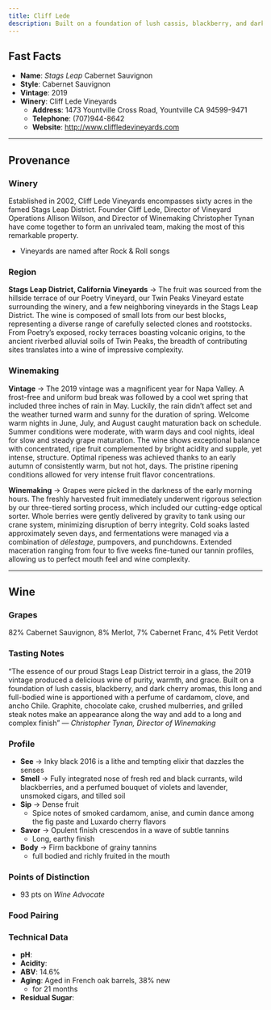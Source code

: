 ```yaml
---
title: Cliff Lede
description: Built on a foundation of lush cassis, blackberry, and dark cherry aromas, this long and full-bodied wine is apportioned with a perfume of cardamom, clove, and ancho Chile
---
```


## Fast Facts
 - **Name**: *Stags Leap* Cabernet Sauvignon
 - **Style**: Cabernet Sauvignon
 - **Vintage**: 2019
 - **Winery**: Cliff Lede Vineyards
     - **Address**: 1473 Yountville Cross Road, Yountville CA 94599-9471
     - **Telephone**: (707)944-8642
     - **Website**: http://www.cliffledevineyards.com

---

## Provenance
### Winery
Established in 2002, Cliff Lede Vineyards encompasses sixty acres in the famed Stags Leap District. Founder Cliff Lede, Director of Vineyard Operations Allison Wilson, and Director of Winemaking Christopher Tynan have come together to form an unrivaled team, making the most of this remarkable property.
 - Vineyards are named after Rock & Roll songs

### Region
**Stags Leap District, California**
**Vineyards**  → The fruit was sourced from the hillside terrace of our Poetry Vineyard, our Twin Peaks Vineyard estate surrounding the winery, and a few neighboring vineyards in the Stags Leap District. The wine is composed of small lots from our best blocks, representing a diverse range of carefully selected clones and rootstocks. From Poetry’s exposed, rocky terraces boasting volcanic origins, to the ancient riverbed alluvial soils of Twin Peaks, the breadth of contributing sites translates into a wine of impressive complexity.

### Winemaking 
**Vintage** → The 2019 vintage was a magnificent year for Napa Valley. A frost-free and uniform bud break was followed by a cool wet spring that included three inches of rain in May. Luckily, the rain didn’t affect set and the weather turned warm and sunny for the duration of spring. Welcome warm nights in June, July, and August caught maturation back on schedule. Summer conditions were moderate, with warm days and cool nights, ideal for slow and steady grape maturation. The wine shows exceptional balance with concentrated, ripe fruit complemented by bright acidity and supple, yet intense, structure. Optimal ripeness was achieved thanks to an early autumn of consistently warm, but not hot, days. The pristine ripening conditions allowed for very intense fruit flavor concentrations.

**Winemaking** → Grapes were picked in the darkness of the early morning hours. The freshly harvested fruit immediately underwent rigorous selection by our three-tiered sorting process, which included our cutting-edge optical sorter. Whole berries were gently delivered by gravity to tank using our crane system, minimizing disruption of berry integrity. Cold soaks lasted approximately seven days, and fermentations were managed via a combination of *délestage*, pumpovers, and punchdowns. Extended maceration ranging from four to five weeks fine-tuned our tannin profiles, allowing us to perfect mouth feel and wine complexity.

---

## Wine
### Grapes
82% Cabernet Sauvignon, 8% Merlot, 7% Cabernet Franc, 4% Petit Verdot

### Tasting Notes
“The essence of our proud Stags Leap District terroir in a glass, the 2019 vintage produced a delicious wine of purity, warmth, and grace. Built on a foundation of lush cassis, blackberry, and dark cherry aromas, this long and full-bodied wine is apportioned with a perfume of cardamom, clove, and ancho Chile. Graphite, chocolate cake, crushed mulberries, and grilled steak notes make an appearance along the way and add to a long and complex finish” — *Christopher Tynan, Director of Winemaking*

### Profile 
 - **See** →  Inky black 2016 is a lithe and tempting elixir that dazzles the senses
 - **Smell** → Fully integrated nose of fresh red and black currants, wild blackberries, and a perfumed bouquet of violets and lavender, unsmoked cigars, and tilled soil
 - **Sip** → Dense fruit
     - Spice notes of smoked cardamom, anise, and cumin dance among the fig paste and Luxardo cherry flavors
 - **Savor** → Opulent finish crescendos in a wave of subtle tannins
     - Long, earthy finish
 - **Body** → Firm backbone of grainy tannins
     - full bodied and richly fruited in the mouth

### Points of Distinction
 - 93 pts on *Wine Advocate*

### Food Pairing

### Technical Data
 - **pH**: 
 - **Acidity**: 
 - **ABV**: 14.6%
 - **Aging**: Aged in French oak barrels, 38% new 
     - for 21 months
 - **Residual Sugar**: 
